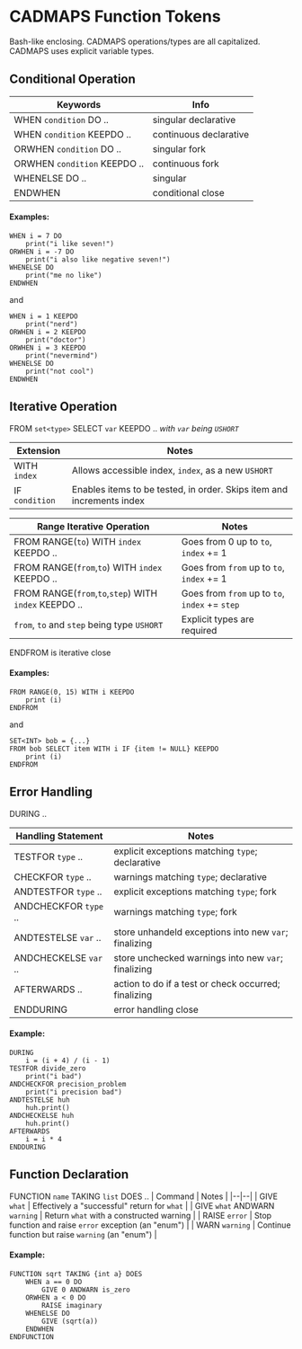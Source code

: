 # CADMAPS Function Tokens
Bash-like enclosing. CADMAPS operations/types are all capitalized. CADMAPS uses explicit variable types.


## Conditional Operation
| Keywords | Info |
|--|--|
| WHEN `condition` DO .. | singular declarative |
| WHEN `condition` KEEPDO .. | continuous declarative |
| ORWHEN `condition` DO .. | singular fork |
| ORWHEN `condition` KEEPDO .. | continuous fork |
| WHENELSE DO .. | singular |
| ENDWHEN | conditional close |
#### Examples:
```
WHEN i = 7 DO
	print("i like seven!")
ORWHEN i = -7 DO
	print("i also like negative seven!")
WHENELSE DO
	print("me no like")
ENDWHEN
```
and
```
WHEN i = 1 KEEPDO
	print("nerd")
ORWHEN i = 2 KEEPDO
	print("doctor")
ORWHEN i = 3 KEEPDO
	print("nevermind")
WHENELSE DO
	print("not cool")
ENDWHEN
```

## Iterative Operation
FROM `set<type>` SELECT `var` KEEPDO .. *with `var` being `USHORT`*

| Extension | Notes |
|--|--|
| WITH `index` | Allows accessible index, `index`, as a new `USHORT` |
| IF `condition` | Enables items to be tested, in order. Skips item and increments index |

| Range Iterative Operation | Notes |
|--|--|
| FROM RANGE(`to`) WITH `index` KEEPDO .. | Goes from 0 up to `to`, `index` += 1 |
| FROM RANGE(`from`,`to`) WITH `index` KEEPDO .. | Goes from `from` up to `to`, `index` += 1 |
| FROM RANGE(`from`,`to`,`step`) WITH `index` KEEPDO .. | Goes from `from` up to `to`, `index` += `step` |
| `from`, `to` and `step` being type `USHORT` | Explicit types are required |

ENDFROM is iterative close
#### Examples:
```
FROM RANGE(0, 15) WITH i KEEPDO
	print (i)
ENDFROM
```
and
```
SET<INT> bob = {...}
FROM bob SELECT item WITH i IF {item != NULL} KEEPDO
	print (i)
ENDFROM
```

## Error Handling
DURING ..

| Handling Statement | Notes |
|--|--|
| TESTFOR `type` .. | explicit exceptions matching `type`; declarative |
| CHECKFOR `type` .. | warnings matching `type`; declarative |
| ANDTESTFOR `type` .. | explicit exceptions matching `type`; fork |
| ANDCHECKFOR `type` .. | warnings matching `type`; fork |
| ANDTESTELSE `var` .. | store unhandeld exceptions into new `var`; finalizing |
| ANDCHECKELSE `var` .. | store unchecked warnings into new `var`; finalizing |
| AFTERWARDS .. | action to do if a test or check occurred; finalizing |
| ENDDURING | error handling close |
#### Example:
```
DURING
	i = (i + 4) / (i - 1)
TESTFOR divide_zero
	print("i bad")
ANDCHECKFOR precision_problem
	print("i precision bad")
ANDTESTELSE huh
	huh.print()
ANDCHECKELSE huh
	huh.print()
AFTERWARDS
	i = i * 4
ENDDURING
```

## Function Declaration
FUNCTION `name` TAKING `list` DOES ..
| Command | Notes |
|--|--|
| GIVE `what` | Effectively a "successful" return for `what` |
| GIVE `what` ANDWARN `warning` | Return `what` with a constructed warning |
| RAISE `error` | Stop function and raise `error` exception (an "enum") |
| WARN `warning` | Continue function but raise `warning` (an "enum") |
#### Example:
```
FUNCTION sqrt TAKING {int a} DOES
	WHEN a == 0 DO
		GIVE 0 ANDWARN is_zero
	ORWHEN a < 0 DO
		RAISE imaginary
	WHENELSE DO
		GIVE (sqrt(a))
	ENDWHEN
ENDFUNCTION
```
